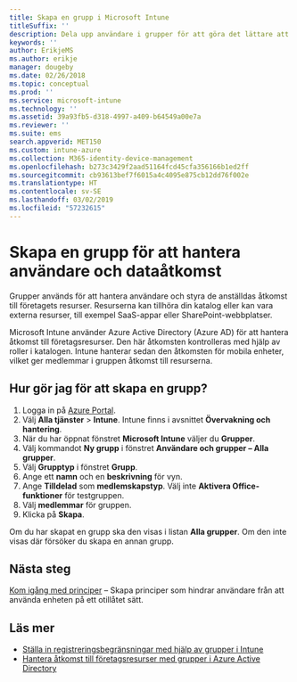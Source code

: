```yaml
---
title: Skapa en grupp i Microsoft Intune
titleSuffix: ''
description: Dela upp användare i grupper för att göra det lättare att hantera principer och appar som de har åtkomst till.
keywords: ''
author: ErikjeMS
ms.author: erikje
manager: dougeby
ms.date: 02/26/2018
ms.topic: conceptual
ms.prod: ''
ms.service: microsoft-intune
ms.technology: ''
ms.assetid: 39a93fb5-d318-4997-a409-b64549a00e7a
ms.reviewer: ''
ms.suite: ems
search.appverid: MET150
ms.custom: intune-azure
ms.collection: M365-identity-device-management
ms.openlocfilehash: b273c3429f2aad51164fcd45cfa356166b1ed2ff
ms.sourcegitcommit: cb93613bef7f6015a4c4095e875cb12dd76f002e
ms.translationtype: HT
ms.contentlocale: sv-SE
ms.lasthandoff: 03/02/2019
ms.locfileid: "57232615"
---
```

# <a name="create-a-group-to-manage-your-users-and-data-access"></a>Skapa en grupp för att hantera användare och dataåtkomst

Grupper används för att hantera användare och styra de anställdas åtkomst till företagets resurser. Resurserna kan tillhöra din katalog eller kan vara externa resurser, till exempel SaaS-appar eller SharePoint-webbplatser.

Microsoft Intune använder Azure Active Directory (Azure AD) för att hantera åtkomst till företagsresurser. Den här åtkomsten kontrolleras med hjälp av roller i katalogen. Intune hanterar sedan den åtkomsten för mobila enheter, vilket ger medlemmar i gruppen åtkomst till resurserna.

## <a name="how-do-i-create-a-group"></a>Hur gör jag för att skapa en grupp?

1. Logga in på [Azure Portal](https://portal.azure.com).
2. Välj **Alla tjänster** > **Intune**. Intune finns i avsnittet **Övervakning och hantering**.
3. När du har öppnat fönstret **Microsoft Intune** väljer du **Grupper**.
4. Välj kommandot **Ny grupp** i fönstret **Användare och grupper – Alla grupper**.
5. Välj **Grupptyp** i fönstret **Grupp**.
5. Ange ett **namn** och en **beskrivning** för vyn.
6. Ange **Tilldelad** som **medlemskapstyp**. Välj inte **Aktivera Office-funktioner** för testgruppen.
7. Välj **medlemmar** för gruppen.
7. Klicka på **Skapa**.

Om du har skapat en grupp ska den visas i listan **Alla grupper**. Om den inte visas där försöker du skapa en annan grupp.

## <a name="next-steps"></a>Nästa steg

[Kom igång med principer](get-started-policies.md) – Skapa principer som hindrar användare från att använda enheten på ett otillåtet sätt.

## <a name="learn-more"></a>Läs mer

* [Ställa in registreringsbegränsningar med hjälp av grupper i Intune](groups-add.md)
* [Hantera åtkomst till företagsresurser med grupper i Azure Active Directory](https://docs.microsoft.com/azure/active-directory/active-directory-manage-groups)
